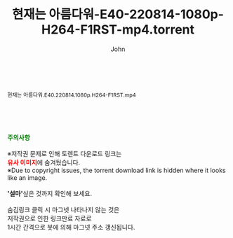 ﻿---
layout: post
title:  "현재는 아름다워-E40-220814-1080p-H264-F1RST-mp4.torrent"
author: John
categories: [ 드라마 ]
tags: [  ]
image:  
description: "현재는 아름다워-E40-220814-1080p-H264-F1RST-mp4 torrent 정보 공유"
toc: true
toc_sticky: true
---

<br>
<div class="view-img">
<a class="view_image" href="http://torrentmobile62.com/bbs/view_image.php?fn=%2Fdata%2Ffile%2Fdrama%2F3735183265_DgSl3Qmj_b7cbee1e7891c247fe3f95e70b23931adf28192a.jpg" target="_blank"><img alt="" class="img-tag" content="http://torrentmobile62.com/data/file/drama/3735183265_DgSl3Qmj_b7cbee1e7891c247fe3f95e70b23931adf28192a.jpg" itemprop="image" src="http://torrentmobile62.com/data/file/drama/thumb-3735183265_DgSl3Qmj_b7cbee1e7891c247fe3f95e70b23931adf28192a_835x2212.jpg"/></a></div><div class="view-content" itemprop="description">
<p><span style="font-size:12px;">현재는 아름다워.E40.220814.1080p.H264-F1RST.mp4</span> </p> </div>
    
<br><br><br>
<p data-ke-size="size16"><b><span style="color: green;">주의사항</span></b><br /><br />※저작권 문제로 인해 토렌트 다운로드 링크는<br /><b><span style="color: red;">유사 이미지</span></b>에 숨겨뒀습니다.<br />※Due to copyright issues, the torrent download link is hidden where it looks like an image.<br /><br /><b>'설마'</b>싶은 것까지 확인해 보세요.<br /><br />숨김링크 클릭 시 마그넷 나타나지 않는 것은<br />저작권으로 인한 링크만료 자료로<br />1시간 간격으로 봇에 의해 마그넷 주소 갱신됩니다.</p>
